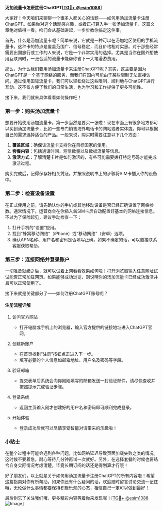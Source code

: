 **汤加流量卡怎麽註冊ChatGPT[[TG💪+ @esim1088](https://t.me/s/esim1088)]**

大家好！今天咱们来聊聊一个很多人都关心的话题——如何用汤加流量卡注册ChatGPT。如果你对这个话题感兴趣，或者正打算入手一张汤加流量卡，这篇文章绝对值得一看。咱们会从基础讲起，一步步教你搞定这件事。

首先，什么是汤加流量卡呢？简单来说，它就是一种可以在汤加地区使用的手机流量卡。这种卡的特点是覆盖范围广、信号稳定，而且价格相对实惠。对于那些经常需要出国旅行或工作的人来说，它是一个非常实用的选择。尤其是当你在国外想使用互联网时，一张合适的流量卡能帮你省下一大笔漫游费用。

那么，为什么我们要用汤加流量卡来注册ChatGPT呢？其实，这主要是因为ChatGPT是一个基于网络的服务，而我们在国内可能由于某些限制无法直接访问。通过使用国际流量卡，我们可以轻松绕过这些限制，顺利地与ChatGPT进行互动。这不仅方便了我们的日常生活，也为学习和工作提供了更多可能性。

接下来，我们就来具体看看如何操作吧！

### 第一步：购买汤加流量卡

想要开始使用汤加流量卡，第一步当然是要买一张啦！现在市面上有很多地方都可以买到汤加流量卡，比如一些专门销售海外电话卡的网站或者实体店。你可以根据自己的需求选择适合的产品。一般来说，购买时需要注意以下几个方面：

1. **覆盖区域**：确保该流量卡支持你在目标国家的使用。
2. **套餐内容**：包括通话时间、短信数量以及数据流量等信息。
3. **激活方式**：了解清楚卡片是如何激活的，有些可能需要拨打特定号码才能完成激活过程。

购买完成后，记得保存好相关凭证，并按照说明书上的步骤将SIM卡插入你的设备中。

### 第二步：检查设备设置

在正式使用之前，请先确认你的手机或其他移动设备是否已经正确设置了网络参数。通常情况下，运营商会在你插入新SIM卡后自动配置好基本的网络连接信息。不过为了保险起见，建议手动检查一下：

1. 打开手机的“设置”应用。
2. 找到“蜂窝移动网络”（iPhone）或“移动网络”（安卓）选项。
3. 确认APN名称、用户名和密码是否填写正确。如果不确定的话，可以直接联系客服获取帮助。

### 第三步：连接网络并登录账户

一切准备就绪之后，就可以试着上网看看效果如何啦！打开浏览器输入任意网址试试能否正常加载网页。如果能够成功浏览，则说明你的汤加流量卡已经成功激活并且可以正常使用了。

接下来就是关键部分了——如何注册ChatGPT账号呢？

#### 注册流程详解

1. 访问官方网站
   - 打开电脑或手机上的浏览器，输入官方提供的链接地址进入ChatGPT官网。

2. 创建新账户
   - 在首页找到“注册”按钮点击进入下一步。
   - 填写必要的个人信息如邮箱地址、用户名及密码等字段。

3. 验证邮箱
   - 提交表单后系统会向你刚刚填写的邮箱发送一封验证邮件，请尽快查收并按照提示完成验证步骤。

4. 登录系统
   - 返回主页输入刚才创建好的用户名和密码即可顺利完成登录。

5. 开始体验
   - 登录成功后就可以尽情享受智能对话带来的乐趣啦！

### 小贴士

在整个过程中可能会遇到各种问题，比如网络延迟导致页面加载失败之类的情况。这时候不要着急，耐心等待几分钟再试一次就好。另外，在选择套餐的时候也要结合自身实际情况考虑清楚，毕竟长期订阅的话还是得划算才行哦！

好了朋友们，以上就是关于如何用汤加流量卡注册ChatGPT的所有内容啦！希望这篇指南对你有所帮助。如果你还有什么疑问的话，欢迎随时留言讨论交流～记住哦，无论做什么事情都要保持积极乐观的心态，相信自己一定可以做到最好！

最后别忘了关注我们哦，更多精彩内容等着你来发现呢！[[TG💪+ @esim1088](https://t.me/s/esim1088) ![Image](https://i.postimg.cc/4NQfJmqS/Snipaste-2025-05-13-00-14-12.png)]